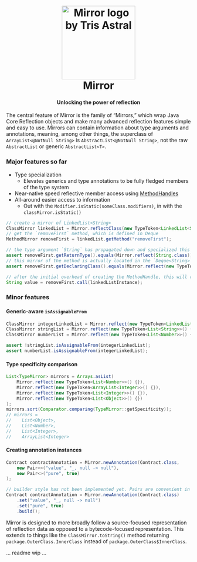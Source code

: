 <h1 align="center">
  <br>
    <img src="https://raw.github.com/TeamWizardry/Mirror/master/logo/logo_500x500.png" title="Mirror logo by Tris 
    Astral" width="200" height="200">
  <br>
  Mirror
  <br>
</h1>

<h4 align="center">Unlocking the power of reflection</h4>

The central feature of Mirror is the family of “Mirrors,” which wrap Java Core Reflection objects and make many advanced
reflection features simple and easy to use. Mirrors can contain information about type arguments and annotations,
meaning, among other things, the superclass of `ArrayList<@NotNull String>` is `AbstractList<@NotNull String>`, not the 
raw `AbstractList` or generic `AbstractList<T>`.

### Major features so far
* Type specialization
  - Elevates generics and type annotations to be fully fledged members of the type system
* Near-native speed reflective member access using
[MethodHandles](https://docs.oracle.com/javase/8/docs/api/java/lang/invoke/MethodHandle.html)
* All-around easier access to information
  - Out with the `Modifier.isStatic(someClass.modifiers)`, in with the `classMirror.isStatic()`

```java
// create a mirror of LinkedList<String>
ClassMirror linkedList = Mirror.reflectClass(new TypeToken<LinkedList<String>>() {});
// get the `removeFirst` method, which is defined in Deque
MethodMirror removeFirst = linkedList.getMethod("removeFirst");

// the type argument `String` has propagated down and specialized this method's return type
assert removeFirst.getReturnType().equals(Mirror.reflect(String.class));
// this mirror of the method is actually located in the `Deque<String>` class
assert removeFirst.getDeclaringClass().equals(Mirror.reflect(new TypeToken<Deque<String>>(){}));

// after the initial overhead of creating the MethodHandle, this will run at near-native speed
String value = removeFirst.call(linkedListInstance);
```

### Minor features

#### Generic-aware `isAssignableFrom`
```java
ClassMirror integerLinkedList = Mirror.reflect(new TypeToken<LinkedList<Integer>>() {});
ClassMirror stringList = Mirror.reflect(new TypeToken<List<String>>() {});
ClassMirror numberList = Mirror.reflect(new TypeToken<List<Number>>() {});

assert !stringList.isAssignableFrom(integerLinkedList);
assert numberList.isAssignableFrom(integerLinkedList);
```

#### Type specificity comparison
```java
List<TypeMirror> mirrors = Arrays.asList(
    Mirror.reflect(new TypeToken<List<Number>>() {}),
    Mirror.reflect(new TypeToken<ArrayList<Integer>>() {}),
    Mirror.reflect(new TypeToken<List<Integer>>() {}),
    Mirror.reflect(new TypeToken<List<Object>>() {})
);
mirrors.sort(Comparator.comparing(TypeMirror::getSpecificity));
// mirrors = 
//    List<Object>,
//    List<Number>,
//    List<Integer>,
//    ArrayList<Integer>
```

#### Creating annotation instances

```java
Contract contractAnnotation = Mirror.newAnnotation(Contract.class,
    new Pair<>("value", "_, null -> null"),
    new Pair<>("pure", true)
);

// builder style has not been implemented yet. Pairs are convenient in Kotlin but not so much in Java.
Contract contractAnnotation = Mirror.newAnnotation(Contract.class)
    .set("value", "_, null -> null")
    .set("pure", true)
    .build();
```

Mirror is designed to more broadly follow a source-focused representation of reflection data as opposed to a 
bytecode-focused representation. This extends to things like the `ClassMirror.toString()` method returning 
`package.OuterClass.InnerClass` instead of `package.OuterClass$InnerClass`.

… readme wip …
